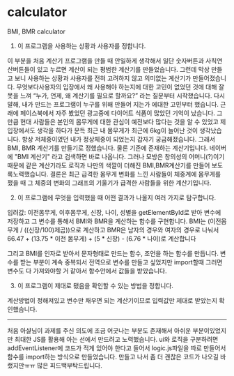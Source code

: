 # calculator
BMI, BMR calculator
1) 이 프로그램을 사용하는 상황과 사용자를 정합니다.

이 부분을 처음 계산기 프로그램을 만들 때 안일하게 생각해서 일단 숫자버튼과 사칙연산버튼들이 있고 누르면 계산이 되는 평범한 계산기를 만들었습니다. 
그런데 막상 만들고 보니 사용하는 상황과 사용자를 전혀 고려하지 않고 의미없는 계산기가 만들어졌습니다. 무엇보다사용자의 입장에서 왜 사용해야 하는지에
대한 고민이 없었던 것에 대해 잘못을 느껴 “누가, 언제, 왜 계산기를 필요로 할까요?” 라는 질문부터 시작했습니다. 다시말해, 내가 만드는 프로그램이 누구를
위해 만들어 지는가 에대한 고민부터 했습니다. 근래에 페이스북에서 자주 봤었던 광고중에 다이어트 식품이 많았던 기억이 났습니다. 그만큼 현대 사람들은
본인의 몸무게에 대한 관심이 예전보다 많다는 것을 알 수 있었고 제 입장에서도 생각을 하다가 문득 최근 내 몸무게가 최근에 6kg이 늘어난 것이 생각났습니다.
항상 저체중이였던 내가 정상체중이 되었는지 갑자기 궁금해졌습니다. 그래서 BMI, BMR 계산기를 만들기로 정했습니다. 물론 기존에 존재하는 계산기입니다.
네이버에 "BMI 계산기" 라고 검색하면 바로 나옵니다. 그러나 모방은 창의성의 어머니(?)이기 때문에 같은 계산기라도 로직과 나만의 색깔이 더해진 BMI,BMR계산기를 만들어 보도록노력했습니다. 결론은 최근 급격한 몸무게 변화를 느낀 사람들이 체중계에 몸무게를 쟀을 때 그 체중의 변화의 그래프의 기울기가 급격한 사람들을 위한 계산기입니다.


2. 이 프로그램에 무엇을 입력했을 때 어떤 결과가 나올지 여러 가지로 탐구합니다.

입려값: 이전몸무게, 이후몸무게, 신장, 나이, 성별을 getElementById로 받아 변수에 저장하고 그 변수를 통해서 BMI와 BMR을 계산하는 함수를 구현합니다.
BMI는 (이전몸무게 / ((신장/100)제곱))으로 계산하고
BMR은 남자의 경우와 여자의 경우로 나눠서 66.47 + (13.75 * 이전 몸무게) + (5 * 신장) - (6.76 * 나이)로 계산합니다

그리고 BMI를 인자로 받아서 문자형태로 만드는 함수, 조언을 하는 함수를 만듭니다. 변수를 받는 부분이 계속 중복되서
전역으로 변수를 만들고 싶었지만 import할때 그러면 변수도 다 가져와야할 거 같아서 함수안에서 값들을 받았습니다. 


3. 이 프로그램이 제대로 됐음을 확인할 수 있는 방법을 정합니다.

계산방법이 정해져있고 변수만 채우면 되는 계산기이므로 입력값만 제대로 받았는지 확인했습니다.

-----------------
처음 아샬님이 과제를 주신 의도에 조금 어긋나는 부분도 존재해서 아쉬운 부분이있었지만 최대한 JS를 활용해 아는 선에서 만드려고 노력했습니다. ui와 로직을 구분하려면 addEventListener에 코드가 적게 있어야 한다고 들어서 logic.js파일을 따로 만들어서 함수를 import하는 방식으로 만들었습니다. 만들고 나서 좀 더 괜찮은 코드가 나오길 바랬지만ㅠㅠ 많은 피드백부탁드립니다.

